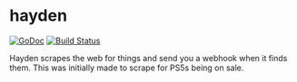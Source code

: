 # hayden

[![GoDoc](https://godoc.org/github.com/icco/hayden?status.svg)](https://godoc.org/github.com/icco/hayden)
[![Build Status](https://travis-ci.com/icco/hayden.svg?branch=main)](https://travis-ci.com/icco/hayden)

Hayden scrapes the web for things and send you a webhook when it finds them. This was initially made to scrape for PS5s being on sale.
